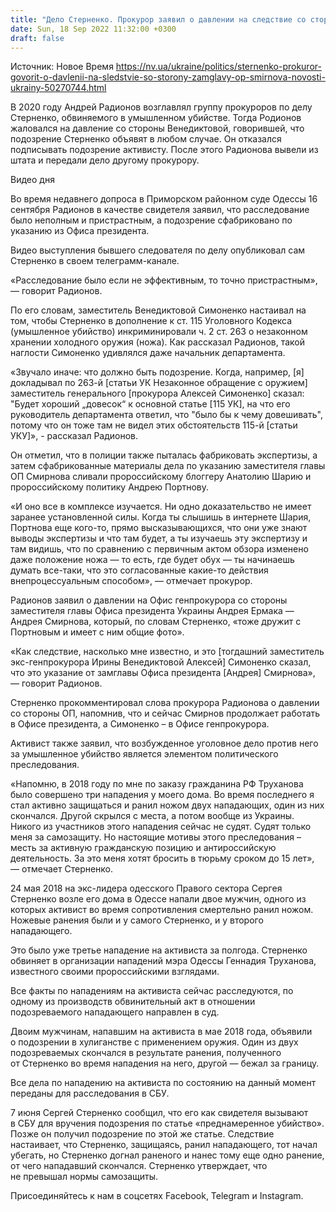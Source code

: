```yaml
---
title: "Дело Стерненко. Прокурор заявил о давлении на следствие со стороны замглавы Офиса президента Андрея Смирнова"
date: Sun, 18 Sep 2022 11:32:00 +0300
draft: false
---
```

Источник: Новое Время https://nv.ua/ukraine/politics/sternenko-prokuror-govorit-o-davlenii-na-sledstvie-so-storony-zamglavy-op-smirnova-novosti-ukrainy-50270744.html


В 2020 году Андрей Радионов возглавлял группу прокуроров по делу Стерненко, обвиняемого в умышленном убийстве. Тогда Родионов жаловался на давление со стороны Венедиктовой, говорившей, что подозрение Стерненко объявят в любом случае. Он отказался подписывать подозрение активисту. После этого Радионова вывели из штата и передали дело другому прокурору.

 Видео дня   

Во время недавнего допроса в Приморском районном суде Одессы 16 сентября Радионов в качестве свидетеля заявил, что расследование было неполным и пристрастным, а подозрение сфабриковано по указанию из Офиса президента.

Видео выступления бывшего следователя по делу опубликовал сам Стерненко в своем телеграмм-канале.

 «Расследование было если не эффективным, то точно пристрастным», — говорит Радионов.

 По его словам, заместитель Венедиктовой Симоненко настаивал на том, чтобы Стерненко в дополнение к ст. 115 Уголовного Кодекса (умышленное убийство) инкриминировали ч. 2 ст. 263 о незаконном хранении холодного оружия (ножа). Как рассказал Радионов, такой наглости Симоненко удивлялся даже начальник департамента.

 «Звучало иначе: что должно быть подозрение. Когда, например, [я] докладывал по 263-й [статьи УК Незаконное обращение с оружием] заместитель генерального [прокурора Алексей Симоненко] сказал: "Будет хороший „довесок“ к основной статье [115 УК], на что его руководитель департамента ответил, что "было бы к чему довешивать", потому что он тоже там не видел этих обстоятельств 115-й [статьи УКУ]», - рассказал Радионов.

Он отметил, что в полиции также пыталась фабриковать экспертизы, а затем сфабрикованные материалы дела по указанию заместителя главы ОП Смирнова сливали пророссийскому блоггеру Анатолию Шарию и пророссийскому политику Андрею Портнову.

 «И оно все в комплексе изучается. Ни одно доказательство не имеет заранее установленной силы. Когда ты слышишь в интернете Шария, Портнова еще кого-то, прямо высказывающихся, что они уже знают выводы экспертизы и что там будет, а ты изучаешь эту экспертизу и там видишь, что по сравнению с первичным актом обзора изменено даже положение ножа — то есть, где будет обух — ты начинаешь думать все-таки, что это согласованные какие-то действия внепроцессуальным способом», — отмечает прокурор.

Радионов заявил о давлении на Офис генпрокурора со стороны заместителя главы Офиса президента Украины Андрея Ермака — Андрея Смирнова, который, по словам Стерненко, «тоже дружит с Портновым и имеет с ним общие фото».

 «Как следствие, насколько мне известно, и это [тогдашний заместитель экс-генпрокурора Ирины Венедиктовой Алексей] Симоненко сказал, что это указание от замглавы Офиса президента [Андрея] Смирнова», — говорит Радионов.

Стерненко прокомментировал слова прокурора Радионова о давлении со стороны ОП, напомнив, что и сейчас Смирнов продолжает работать в Офисе президента, а Симоненко – в Офисе генпрокурора.

Активист также заявил, что возбужденное уголовное дело против него за умышленное убийство является элементом политического преследования.

 «Напомню, в 2018 году по мне по заказу гражданина РФ Труханова было совершено три нападения у моего дома. Во время последнего я стал активно защищаться и ранил ножом двух нападающих, один из них скончался. Другой скрылся с места, а потом вообще из Украины. Никого из участников этого нападения сейчас не судят. Судят только меня за самозащиту. Но настоящие мотивы этого преследования – месть за активную гражданскую позицию и антироссийскую деятельность. За это меня хотят бросить в тюрьму сроком до 15 лет», — отмечает Стерненко.

24 мая 2018 на экс-лидера одесского Правого сектора Сергея Стерненко возле его дома в Одессе напали двое мужчин, одного из которых активист во время сопротивления смертельно ранил ножом. Ножевые ранения были и у самого Стерненко, и у второго нападающего.

 Это было уже третье нападение на активиста за полгода. Стерненко обвиняет в организации нападений мэра Одессы Геннадия Труханова, известного своими пророссийскими взглядами.

 Все факты по нападениям на активиста сейчас расследуются, по одному из производств обвинительный акт в отношении подозреваемого нападающего направлен в суд.

Двоим мужчинам, напавшим на активиста в мае 2018 года, объявили о подозрении в хулиганстве с применением оружия. Один из двух подозреваемых скончался в результате ранения, полученного от Стерненко во время нападения на него, другой — бежал за границу.

Все дела по нападению на активиста по состоянию на данный момент переданы для расследования в СБУ.

7 июня Сергей Стерненко сообщил, что его как свидетеля вызывают в СБУ для вручения подозрения по статье «преднамеренное убийство». Позже он получил подозрение по этой же статье. Следствие настаивает, что Стерненко, защищаясь, ранил нападающего, тот начал убегать, но Стерненко догнал раненого и нанес тому еще одно ранение, от чего нападавший скончался. Стерненко утверждает, что не превышал нормы самозащиты.

Присоединяйтесь к нам в соцсетях Facebook, Telegram и Instagram.
